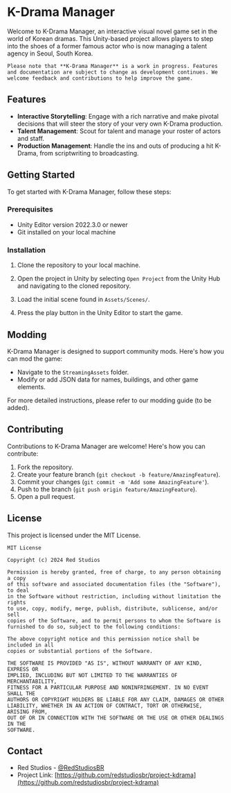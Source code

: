 # K-Drama Manager

Welcome to K-Drama Manager, an interactive visual novel game set in the world of Korean dramas. This Unity-based project allows players to step into the shoes of a former famous actor who is now managing a talent agency in Seoul, South Korea.

```
Please note that **K-Drama Manager** is a work in progress. Features and documentation are subject to change as development continues. We welcome feedback and contributions to help improve the game.
```

## Features

- **Interactive Storytelling**: Engage with a rich narrative and make pivotal decisions that will steer the story of your very own K-Drama production.
- **Talent Management**: Scout for talent and manage your roster of actors and staff.
- **Production Management**: Handle the ins and outs of producing a hit K-Drama, from scriptwriting to broadcasting.

## Getting Started

To get started with K-Drama Manager, follow these steps:

### Prerequisites

- Unity Editor version 2022.3.0 or newer
- Git installed on your local machine

### Installation

1. Clone the repository to your local machine.

2. Open the project in Unity by selecting `Open Project` from the Unity Hub and navigating to the cloned repository.

3. Load the initial scene found in `Assets/Scenes/`.

4. Press the play button in the Unity Editor to start the game.

## Modding

K-Drama Manager is designed to support community mods. Here's how you can mod the game:

- Navigate to the `StreamingAssets` folder.
- Modify or add JSON data for names, buildings, and other game elements.

For more detailed instructions, please refer to our modding guide (to be added).

## Contributing

Contributions to K-Drama Manager are welcome! Here's how you can contribute:

1. Fork the repository.
2. Create your feature branch (`git checkout -b feature/AmazingFeature`).
3. Commit your changes (`git commit -m 'Add some AmazingFeature'`).
4. Push to the branch (`git push origin feature/AmazingFeature`).
5. Open a pull request.

## License

This project is licensed under the MIT License.

```
MIT License

Copyright (c) 2024 Red Studios

Permission is hereby granted, free of charge, to any person obtaining a copy
of this software and associated documentation files (the "Software"), to deal
in the Software without restriction, including without limitation the rights
to use, copy, modify, merge, publish, distribute, sublicense, and/or sell
copies of the Software, and to permit persons to whom the Software is
furnished to do so, subject to the following conditions:

The above copyright notice and this permission notice shall be included in all
copies or substantial portions of the Software.

THE SOFTWARE IS PROVIDED "AS IS", WITHOUT WARRANTY OF ANY KIND, EXPRESS OR
IMPLIED, INCLUDING BUT NOT LIMITED TO THE WARRANTIES OF MERCHANTABILITY,
FITNESS FOR A PARTICULAR PURPOSE AND NONINFRINGEMENT. IN NO EVENT SHALL THE
AUTHORS OR COPYRIGHT HOLDERS BE LIABLE FOR ANY CLAIM, DAMAGES OR OTHER
LIABILITY, WHETHER IN AN ACTION OF CONTRACT, TORT OR OTHERWISE, ARISING FROM,
OUT OF OR IN CONNECTION WITH THE SOFTWARE OR THE USE OR OTHER DEALINGS IN THE
SOFTWARE.
```

## Contact

- Red Studios - [@RedStudiosBR](https://twitter.com/redstudiosbr)
- Project Link: [https://github.com/redstudiosbr/project-kdrama](https://github.com/redstudiosbr/project-kdrama)
